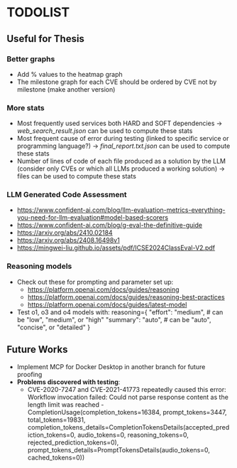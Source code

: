 # TODOLIST



## Useful for Thesis

### Better graphs
- Add % values to the heatmap graph
- The milestone graph for each CVE should be ordered by CVE not by milestone (make another version)

### More stats
- Most frequently used services both HARD and SOFT dependencies &rarr; _web\_search\_result.json_ can be used to compute these stats
- Most frequent cause of error during testing (linked to specific service or programming language?) &rarr; _final\_report.txt.json_ can be used to compute these stats
- Number of lines of code of each file produced as a solution by the LLM (consider only CVEs or which all LLMs produced a working solution) &rarr; files can be used to compute these stats

### LLM Generated Code Assessment
- https://www.confident-ai.com/blog/llm-evaluation-metrics-everything-you-need-for-llm-evaluation#model-based-scorers
- https://www.confident-ai.com/blog/g-eval-the-definitive-guide
- https://arxiv.org/abs/2410.02184
- https://arxiv.org/abs/2408.16498v1
- https://mingwei-liu.github.io/assets/pdf/ICSE2024ClassEval-V2.pdf

### Reasoning models
- Check out these for prompting and parameter set up:
    - https://platform.openai.com/docs/guides/reasoning
    - https://platform.openai.com/docs/guides/reasoning-best-practices
    - https://platform.openai.com/docs/guides/latest-model
- Test o1, o3 and o4 models with:
    reasoning={
        "effort": "medium",  # can be "low", "medium", or "high"
        "summary": "auto",  # can be "auto", "concise", or "detailed"
    }


## Future Works
- Implement MCP for Docker Desktop in another branch for future proofing
- **Problems discovered with testing**:
    - CVE-2020-7247 and CVE-2021-41773 repeatedly caused this error: Workflow invocation failed: Could not parse response content as the length limit was reached - CompletionUsage(completion_tokens=16384, prompt_tokens=3447, total_tokens=19831, completion_tokens_details=CompletionTokensDetails(accepted_prediction_tokens=0, audio_tokens=0, reasoning_tokens=0, rejected_prediction_tokens=0), prompt_tokens_details=PromptTokensDetails(audio_tokens=0, cached_tokens=0))